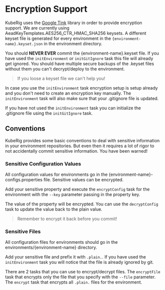 # Encryption Support

KubeRig uses the [Google Tink](https://github.com/google/tink) library in order to provide encryption support. 
We are currently using AeadKeyTemplates.AES256_CTR_HMAC_SHA256 keysets. 
A different keyset file is generated for every environment in the `{environment-name}.keyset.json` in the environment directory.

You should **NEVER EVER** commit the {environment-name}.keyset file. If you have used the `initEnvironment` or `initGitIgnore` task this file will already get ignored.
You should have multiple secure backups of the .keyset files without them you can't decrypt/deploy to the environment. 

> If you loose a keyset file we can't help you!

In case you use the `initEnvironment` task encryption setup is setup already and you don't need to create an encryption key manually.
The `initEnvironment` task will also make sure that your .gitignore file is updated.

If you have not used the `initEnvironment` task you can initialize the .gitignore file using the `initGitIgnore` task.

## Conventions
KubeRig provides some basic conventions to deal with sensitive information in your environment repositories.
But even then it requires a lot of rigor to not accidentally commit sensitive information. You have been warned!

### Sensitive Configuration Values
All configuration values for environments go in the {environment-name}-configs.properties file. Sensitive values can be encrypted.

Add your sensitive property and execute the `encryptConfig` task for the environment with the `--key` parameter passing in the property key.

The value of the property will be encrypted. You can use the `decryptConfig` task to update the value back to the plain value.

> Remember to encrypt it back before you commit!

### Sensitive Files
All configuration files for environments should go in the environments/{environment-name} directory.

Add your sensitive file and prefix it with `.plain.`. If you have used the `initEnvironment` task you will notice that the file is already ignored by git.

There are 2 tasks that you can use to encrypt/decrypt files.
The `encryptFile` task that encrypts only the file that you specify with the `--file` parameter.
The `encrypt` task that encrypts all `.plain.` files for the environment.
